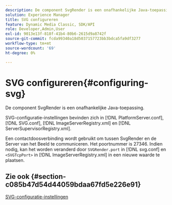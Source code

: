 ```yaml
---
description: De component SvgRender is een onafhankelijke Java-toepassing.
solution: Experience Manager
title: SVG configureren
feature: Dynamic Media Classic, SDK/API
role: Developer,Admin,User
exl-id: 9013e13f-818f-41b4-80b6-2615d9a8742f
source-git-commit: fcda99340a18d5037157723bb3bdca5fa9df3277
workflow-type: tm+mt
source-wordcount: '69'
ht-degree: 0%

---
```


# SVG configureren{#configuring-svg}

De component SvgRender is een onafhankelijke Java-toepassing.

SVG-configuratie-instellingen bevinden zich in [!DNL PlatformServer.conf], [!DNL SVG.conf], [!DNL ImageServerRegistry.xml] en [!DNL ServerSupervisorRegistry.xml].

Een contactdoosverbinding wordt gebruikt om tussen SvgRender en de Server van het Beeld te communiceren. Het poortnummer is 27346. Indien nodig, kan het worden veranderd door `SVGRender.port` in [!DNL svg.conf] en `<SVGTcpPort>` in [!DNL ImageServerRegistry.xml] in een nieuwe waarde te plaatsen.

## Zie ook {#section-c085b47d54d44059bdaa67fd5e226e91}

[SVG-configuratie-instellingen](../../../is-api/image-serving-api-ref/c-configuration-and-administration/c-server-settings/r-svg.md#reference-232104868b2d4af9a4ac9c87552c0bb5)
